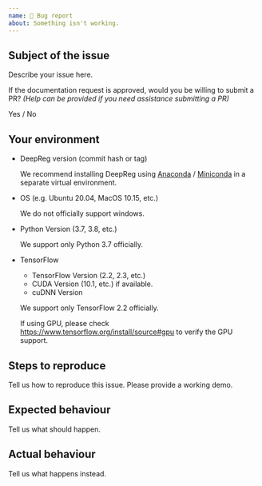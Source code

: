 ```yaml
---
name: 🐜 Bug report
about: Something isn't working.
---
```


## Subject of the issue

Describe your issue here.

If the documentation request is approved, would you be willing to submit a PR? _(Help
can be provided if you need assistance submitting a PR)_

Yes / No

## Your environment

- DeepReg version (commit hash or tag)

  We recommend installing DeepReg using
  [Anaconda](https://docs.anaconda.com/anaconda/install/) /
  [Miniconda](https://docs.conda.io/en/latest/miniconda.html) in a separate virtual
  environment.

- OS (e.g. Ubuntu 20.04, MacOS 10.15, etc.)

  We do not officially support windows.

- Python Version (3.7, 3.8, etc.)

  We support only Python 3.7 officially.

- TensorFlow

  - TensorFlow Version (2.2, 2.3, etc.)
  - CUDA Version (10.1, etc.) if available.
  - cuDNN Version

  We support only TensorFlow 2.2 officially.

  If using GPU, please check https://www.tensorflow.org/install/source#gpu to verify the
  GPU support.

## Steps to reproduce

Tell us how to reproduce this issue. Please provide a working demo.

## Expected behaviour

Tell us what should happen.

## Actual behaviour

Tell us what happens instead.

